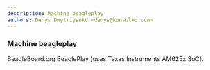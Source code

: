 ```yaml
---
description: Machine beagleplay
authors: Denys Dmytriyenko <denys@konsulko.com>
---
```


### Machine beagleplay

BeagleBoard.org BeaglePlay (uses Texas Instruments AM625x SoC).

